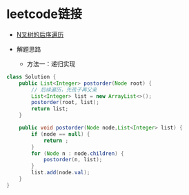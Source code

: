 # leetcode链接

- [N叉树的后序遍历](https://leetcode-cn.com/problems/n-ary-tree-postorder-traversal)

- 解题思路
    * 方法一：递归实现
```java
class Solution {
    public List<Integer> postorder(Node root) {
        // 后续遍历，先孩子再父亲
        List<Integer> list = new ArrayList<>();
        postorder(root, list);
        return list;
    }

    public void postorder(Node node,List<Integer> list) {
        if (node == null) {
            return ;
        }
        for (Node n : node.children) {
            postorder(n, list);
        }
        list.add(node.val);
    }
}
```
